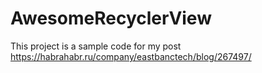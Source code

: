 # AwesomeRecyclerView

This project is a sample code for my post https://habrahabr.ru/company/eastbanctech/blog/267497/
